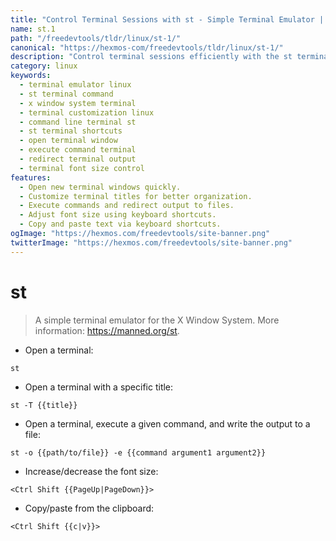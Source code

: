 ```yaml
---
title: "Control Terminal Sessions with st - Simple Terminal Emulator | Online Free DevTools by Hexmos"
name: st.1
path: "/freedevtools/tldr/linux/st-1/"
canonical: "https://hexmos-com/freedevtools/tldr/linux/st-1/"
description: "Control terminal sessions efficiently with the st terminal emulator.  Open terminals, execute commands, and manage output with ease. Free online tool, no registration required."
category: linux
keywords:
  - terminal emulator linux
  - st terminal command
  - x window system terminal
  - terminal customization linux
  - command line terminal st
  - st terminal shortcuts
  - open terminal window
  - execute command terminal
  - redirect terminal output
  - terminal font size control
features:
  - Open new terminal windows quickly.
  - Customize terminal titles for better organization.
  - Execute commands and redirect output to files.
  - Adjust font size using keyboard shortcuts.
  - Copy and paste text via keyboard shortcuts.
ogImage: "https://hexmos.com/freedevtools/site-banner.png"
twitterImage: "https://hexmos.com/freedevtools/site-banner.png"
---
```


# st

> A simple terminal emulator for the X Window System.
> More information: <https://manned.org/st>.

- Open a terminal:

`st`

- Open a terminal with a specific title:

`st -T {{title}}`

- Open a terminal, execute a given command, and write the output to a file:

`st -o {{path/to/file}} -e {{command argument1 argument2}}`

- Increase/decrease the font size:

`<Ctrl Shift {{PageUp|PageDown}}>`

- Copy/paste from the clipboard:

`<Ctrl Shift {{c|v}}>`
